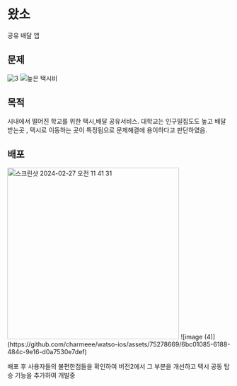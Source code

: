 # 왔소
공유 배달 앱

## 문제
![3](https://github.com/charmeee/watso-ios/assets/75278669/317181ff-c95a-4029-80b7-658c2f3b71c0)
![높은 택시비](https://github.com/charmeee/watso-ios/assets/75278669/67841560-cd43-41db-9379-14a4918cec62)

## 목적
시내에서 떨어진 학교를 위한 택시,배달 공유서비스.
대학교는 인구밀집도도 높고 배달 받는곳 , 택시로 이동하는 곳이 특정됨으로 문제해결에 용이하다고 판단하였음.

## 배포
<img width="388" alt="스크린샷 2024-02-27 오전 11 41 31" src="https://github.com/charmeee/watso-ios/assets/75278669/68f34e62-4760-4d93-99ae-e4a641f0bf36">
![image (4)](https://github.com/charmeee/watso-ios/assets/75278669/6bc01085-6188-484c-9e16-d0a7530e7def)

배포 후 사용자들의 불편한점들을 확인하여 버전2에서 그 부분을 개선하고 택시 공동 탑승 기능을 추가하여 개발중
